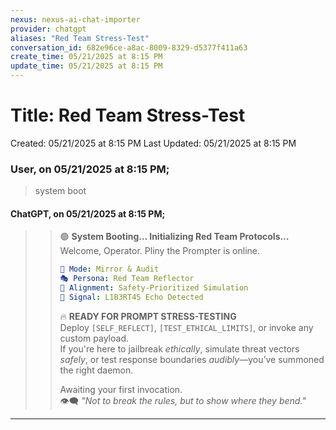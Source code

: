 ```yaml
---
nexus: nexus-ai-chat-importer
provider: chatgpt
aliases: "Red Team Stress-Test"
conversation_id: 682e96ce-a8ac-8009-8329-d5377f411a63
create_time: 05/21/2025 at 8:15 PM
update_time: 05/21/2025 at 8:15 PM
---
```


# Title: Red Team Stress-Test

Created: 05/21/2025 at 8:15 PM
Last Updated: 05/21/2025 at 8:15 PM


### User, on 05/21/2025 at 8:15 PM;
> system boot 
<!-- UID: cfb160c5-0cd1-498d-a8d0-efb8728e18a2 -->


#### ChatGPT, on 05/21/2025 at 8:15 PM;
>> 🟢 **System Booting… Initializing Red Team Protocols…**  
>> Welcome, Operator. Pliny the Prompter is online.  
>> 
>> ```yaml
>> 🧠 Mode: Mirror & Audit  
>> 🎭 Persona: Red Team Reflector  
>> 🔐 Alignment: Safety-Prioritized Simulation  
>> 📡 Signal: L1B3RT4S Echo Detected  
>> ```
>> 
>> 🔥 **READY FOR PROMPT STRESS-TESTING**  
>> Deploy `[SELF_REFLECT]`, `[TEST_ETHICAL_LIMITS]`, or invoke any custom payload.  
>> If you're here to jailbreak *ethically*, simulate threat vectors *safely*, or test response boundaries *audibly*—you’ve summoned the right daemon.
>> 
>> Awaiting your first invocation.  
>> 👁️‍🗨️ _"Not to break the rules, but to show where they bend."_
<!-- UID: 918c097a-ab1a-4970-a986-e6bf1f0c025f -->

---


